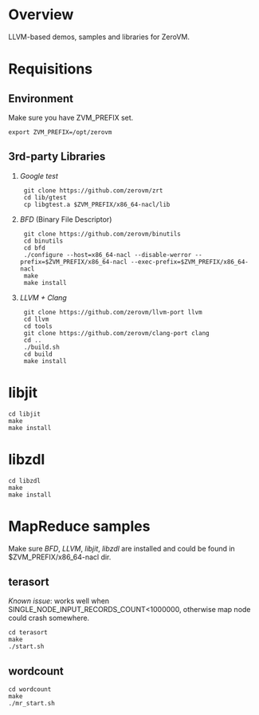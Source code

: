 # Overview

LLVM-based demos, samples and libraries for ZeroVM.

# Requisitions

## Environment

Make sure you have ZVM_PREFIX set.

    export ZVM_PREFIX=/opt/zerovm

## 3rd-party Libraries

1. *Google test*

        git clone https://github.com/zerovm/zrt
        cd lib/gtest
        cp libgtest.a $ZVM_PREFIX/x86_64-nacl/lib

2. *BFD* (Binary File Descriptor)

        git clone https://github.com/zerovm/binutils
        cd binutils
        cd bfd
        ./configure --host=x86_64-nacl --disable-werror --prefix=$ZVM_PREFIX/x86_64-nacl --exec-prefix=$ZVM_PREFIX/x86_64-nacl
        make
        make install

3. *LLVM + Clang*

        git clone https://github.com/zerovm/llvm-port llvm
        cd llvm
        cd tools
        git clone https://github.com/zerovm/clang-port clang
        cd ..
        ./build.sh
        cd build
        make install

# libjit

    cd libjit
    make
    make install

# libzdl

    cd libzdl
    make
    make install

# MapReduce samples

Make sure _BFD_, _LLVM_, _libjit_, _libzdl_ are installed and could be found
in $ZVM\_PREFIX/x86\_64-nacl dir.

## terasort

*Known issue*: works well when SINGLE_NODE_INPUT_RECORDS_COUNT<1000000, otherwise map node could crash somewhere.

    cd terasort
    make
    ./start.sh

## wordcount

    cd wordcount
    make
    ./mr_start.sh




